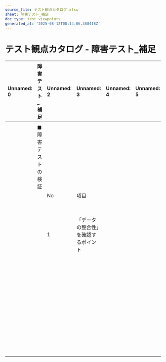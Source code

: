```yaml
---
source_file: テスト観点カタログ.xlsx
sheet: 障害テスト_補足
doc_type: test_viewpoints
generated_at: '2025-08-12T08:14:06.368418Z'
---
```


# テスト観点カタログ - 障害テスト_補足

| Unnamed: 0   | 障害テスト_補足   | Unnamed: 2   | Unnamed: 3         | Unnamed: 4   | Unnamed: 5   | Unnamed: 6   | Unnamed: 7                            |
|:-------------|:-----------|:-------------|:-------------------|:-------------|:-------------|:-------------|:--------------------------------------|
|              |            |              |                    |              |              |              |                                       |
|              | ■障害テストの検証  |              |                    |              |              |              |                                       |
|              |            | No           | 項目                 |              |              |              | 詳細                                    |
|              |            | 1            | 「データの整合性」を確認するポイント |              |              |              | ・「データの整合性」の確認は、下記のようなタイミングでの実施が考えられる。 |
|              |            |              |                    |              |              |              | ・サーバーダウン後                             |
|              |            |              |                    |              |              |              | ・トランザクション処理中の障害発生後                    |
|              |            |              |                    |              |              |              | ・ジョブのリトライ後                            |
